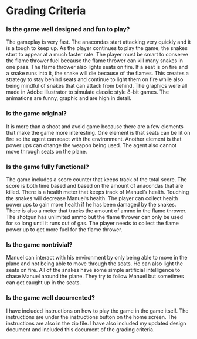 # Grading Criteria

### Is the game well designed and fun to play?

The gameplay is very fast. The anacondas start attacking very quickly and it is a tough to keep
up. As the player continues to play the game, the snakes start to appear at a much faster rate.
The player must be smart to conserve the flame thrower fuel because the flame thrower can kill
many snakes in one pass. The flame thrower also lights seats on fire. If a seat is on fire and a
snake runs into it, the snake will die because of the flames. This creates a strategy to stay behind
seats and continue to light them on fire while also being mindful of snakes that can attack from
behind. The graphics were all made in Adobe Illustrator to simulate classic style 8-bit games.
The animations are funny, graphic and are high in detail.


### Is the game original?

It is more than a shoot and avoid game because there are a few elements that make the game
more interesting. One element is that seats can be lit on fire so the agent can react with the
environment. Another element is that power ups can change the weapon being used. The agent
also cannot move through seats on the plane.


### Is the game fully functional?

The game includes a score counter that keeps track of the total score. The score is both time
based and based on the amount of anacondas that are killed. There is a health meter that keeps
track of Manuel’s health. Touching the snakes will decrease Manuel’s health. The player can
collect health power ups to gain more health if he has been damaged by the snakes. There is also
a meter that tracks the amount of ammo in the flame thrower. The shotgun has unlimited ammo
but the flame thrower can only be used for so long until it runs out of gas. The player needs to
collect the flame power up to get more fuel for the flame thrower.


### Is the game nontrivial?

Manuel can interact with his environment by only being able to move in the plane and not being
able to move through the seats. He can also light the seats on fire. All of the snakes have some
simple artificial intelligence to chase Manuel around the plane. They try to follow Manuel but
sometimes can get caught up in the seats.


### Is the game well documented?
I have included instructions on how to play the game in the game itself. The instructions are
under the instructions button on the home screen. The instructions are also in the zip file. I have
also included my updated design document and included this document of the grading criteria.
